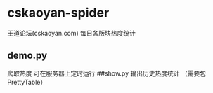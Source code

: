 # cskaoyan-spider
王道论坛(cskaoyan.com) 每日各版块热度统计
## demo.py
爬取热度 可在服务器上定时运行
##show.py
输出历史热度统计 （需要包PrettyTable）